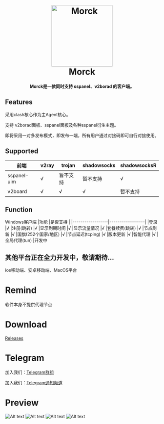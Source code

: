 <h1 align="center">
  <img src="https://github.com/wp0qw/morck_client/blob/main/morck.png?raw=true" alt="Morck" width="200">
  <br>Morck<br>
</h1>

<h4 align="center">Morck是一款同时支持 sspanel、v2borad 的客户端。</h4>

## Features

采用clash核心作为主Agent核心。

支持 v2borad面板、sspanel面板及各种sspanel衍生主题。

即将采用一对多发布模式，即发布一端，所有用户通过对接码即可自行对接使用。


## Supported

|前端              |v2ray              |trojan           |shadowsocks           |shadowsocksR           |
|------------------|------------------|------------------|------------------|------------------|
|sspanel-uim	   |√                 |暂不支持                 |暂不支持                 |√                 |
|v2board	   |√                 |√                 |√                 |暂不支持                 |


## Function
Windows客户端
|功能              |是否支持              |
|------------------|------------------|
|登录                 |√ 
|注册(跳转)                 |√
|显示到期时间                 |√
|显示流量情况                 |√
|套餐续费(跳转)                 |√
|节点刷新                 |√
|国旗(252个国家/地区)                 |√
|节点延迟(tcping)                 |√
|版本更新                 |√
|智能代理                 |√
|全局代理(tun)                 |开发中


## 其他平台正在全力开发中，敬请期待...
ios移动端、安卓移动端、MacOS平台


# Remind
软件本身不提供代理节点

# Download
[Releases](https://github.com/wp0qw/morck_client/releases)

# Telegram

加入我们：[Telegram群组](https://t.me/morckcs)

加入我们：[Telegram通知频道](https://t.me/morckgroup)

# Preview

![Alt text](https://github.com/wp0qw/morck_client/blob/main/pic_20210126173357.png)
![Alt text](https://github.com/wp0qw/morck_client/blob/main/pic_20210126173522.png)
![Alt text](https://github.com/wp0qw/morck_client/blob/main/pic_20210126174562.png)
![Alt text](https://github.com/wp0qw/morck_client/blob/main/pic_20210127093714.png)
